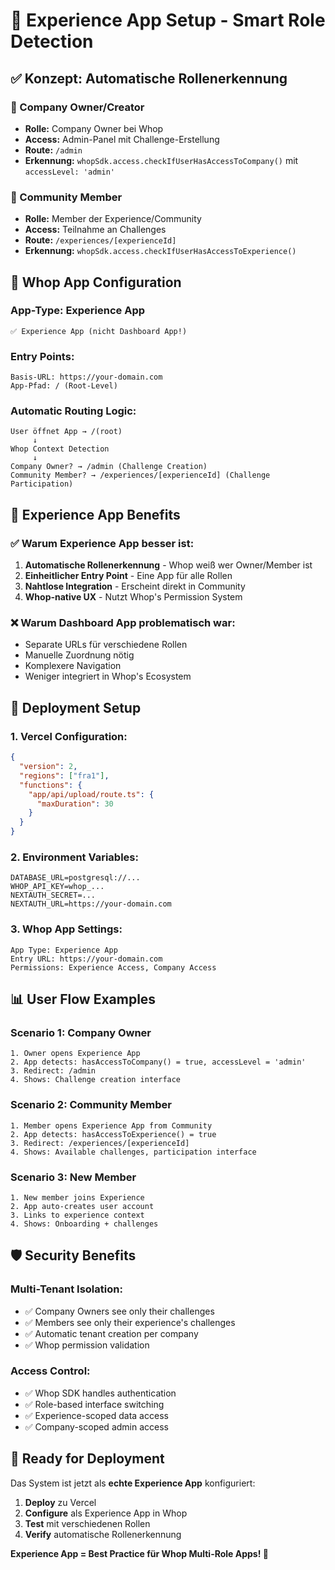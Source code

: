 # 🎯 Experience App Setup - Smart Role Detection

## ✅ Konzept: Automatische Rollenerkennung

### 🏢 Company Owner/Creator
- **Rolle:** Company Owner bei Whop
- **Access:** Admin-Panel mit Challenge-Erstellung
- **Route:** `/admin` 
- **Erkennung:** `whopSdk.access.checkIfUserHasAccessToCompany()` mit `accessLevel: 'admin'`

### 👥 Community Member  
- **Rolle:** Member der Experience/Community
- **Access:** Teilnahme an Challenges
- **Route:** `/experiences/[experienceId]`
- **Erkennung:** `whopSdk.access.checkIfUserHasAccessToExperience()`

## 🔧 Whop App Configuration

### App-Type: Experience App
```
✅ Experience App (nicht Dashboard App!)
```

### Entry Points:
```
Basis-URL: https://your-domain.com
App-Pfad: / (Root-Level)
```

### Automatic Routing Logic:
```
User öffnet App → /(root)
     ↓
Whop Context Detection
     ↓
Company Owner? → /admin (Challenge Creation)
Community Member? → /experiences/[experienceId] (Challenge Participation)
```

## 🎯 Experience App Benefits

### ✅ Warum Experience App besser ist:
1. **Automatische Rollenerkennung** - Whop weiß wer Owner/Member ist
2. **Einheitlicher Entry Point** - Eine App für alle Rollen
3. **Nahtlose Integration** - Erscheint direkt in Community
4. **Whop-native UX** - Nutzt Whop's Permission System

### ❌ Warum Dashboard App problematisch war:
- Separate URLs für verschiedene Rollen
- Manuelle Zuordnung nötig
- Komplexere Navigation
- Weniger integriert in Whop's Ecosystem

## 🚀 Deployment Setup

### 1. Vercel Configuration:
```json
{
  "version": 2,
  "regions": ["fra1"],
  "functions": {
    "app/api/upload/route.ts": {
      "maxDuration": 30
    }
  }
}
```

### 2. Environment Variables:
```
DATABASE_URL=postgresql://...
WHOP_API_KEY=whop_...
NEXTAUTH_SECRET=...
NEXTAUTH_URL=https://your-domain.com
```

### 3. Whop App Settings:
```
App Type: Experience App
Entry URL: https://your-domain.com
Permissions: Experience Access, Company Access
```

## 📊 User Flow Examples

### Scenario 1: Company Owner
```
1. Owner opens Experience App
2. App detects: hasAccessToCompany() = true, accessLevel = 'admin'
3. Redirect: /admin
4. Shows: Challenge creation interface
```

### Scenario 2: Community Member  
```
1. Member opens Experience App from Community
2. App detects: hasAccessToExperience() = true
3. Redirect: /experiences/[experienceId]
4. Shows: Available challenges, participation interface
```

### Scenario 3: New Member
```
1. New member joins Experience
2. App auto-creates user account
3. Links to experience context
4. Shows: Onboarding + challenges
```

## 🛡️ Security Benefits

### Multi-Tenant Isolation:
- ✅ Company Owners see only their challenges
- ✅ Members see only their experience's challenges  
- ✅ Automatic tenant creation per company
- ✅ Whop permission validation

### Access Control:
- ✅ Whop SDK handles authentication
- ✅ Role-based interface switching
- ✅ Experience-scoped data access
- ✅ Company-scoped admin access

## 🎉 Ready for Deployment

Das System ist jetzt als **echte Experience App** konfiguriert:

1. **Deploy** zu Vercel
2. **Configure** als Experience App in Whop
3. **Test** mit verschiedenen Rollen
4. **Verify** automatische Rollenerkennung

**Experience App = Best Practice für Whop Multi-Role Apps! 🚀**